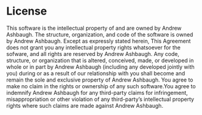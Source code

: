 # License

This software is the intellectual property of and are owned by Andrew Ashbaugh. The structure, organization, and code of the software is owned by Andrew Ashbaugh. 
Except as expressly stated herein, 
This Agreement does not grant you any intellectual property rights whatsoever for the sofware, and all rights are reserved by Andrew Ashbaugh. Any code, 
structure, or organization that is altered, conceived, made, or developed in whole or in part by Andrew Ashbaugh (including any developed jointly with you) 
during or as a result of our relationship with you shall become and remain the sole and exclusive property of Andrew Ashbaugh. You agree to make no claim in the 
rights or ownership of any such software.You agree to indemnify Andrew Ashbaugh for any third-party claims for infringement, misappropriation or other violation 
of any third-party’s intellectual property rights where such claims are made against Andrew Ashbaugh.

